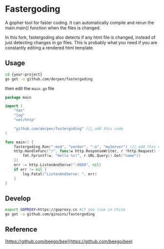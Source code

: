 # Fastergoding

A gopher tool for faster coding. It can automatically compile and rerun the main.main() function when the files is changed.

In this fork, fastergoding also detects if any html file is changed, instead of just detecting changes in go files. This is probably what you need if you are constantly editing a rendered html template.

## Usage
```bash
cd {your-project}
go get -u github.com/derpen/fastergoding
```
then edit the `main.go` file
```go
package main

import (
	"fmt"
	"log"
	"net/http"

	"github.com/derpen/fastergoding" // add this code
)

func main() {
	fastergoding.Run("-mod", "vendor", "-o", "myServer") // add this code
	http.HandleFunc("/", func(w http.ResponseWriter, r *http.Request) {
		fmt.Fprintf(w, "Hello %s!", r.URL.Query().Get("name"))
	})
	err := http.ListenAndServe(":8080", nil)
	if err != nil {
		log.Fatal("ListenAndServe: ", err)
	}
}
```

## Develop

```bash
export GOPROXY=https://goproxy.cn #if you live in China
go get -u github.com/qinains/fastergoding
```

## Reference

[https://github.com/beego/bee](https://github.com/beego/bee)
